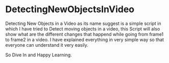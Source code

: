 # DetectingNewObjectsInVideo

Detecting New Objects in a Video as its name suggest is a simple script in which I have tried to Detect moving objects in a video, this Script will also show what are the different changes that happend while going from frame1 to frame2 in a video.
I have explained everything in very simple way so that everyone can understand it very easily.

So Dive In and Happy Learning.
